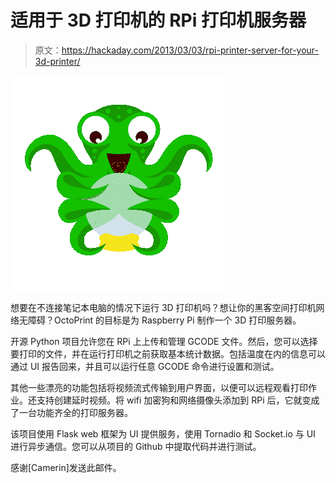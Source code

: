 # 适用于 3D 打印机的 RPi 打印机服务器

> 原文：<https://hackaday.com/2013/03/03/rpi-printer-server-for-your-3d-printer/>

[![OctoPrint](img/a706218bbbd1c8e162017daf56f71302.png)](http://hackaday.com/?attachment_id=95474)

想要在不连接笔记本电脑的情况下运行 3D 打印机吗？想让你的黑客空间打印机网络无障碍？OctoPrint 的目标是为 Raspberry Pi 制作一个 3D 打印服务器。

开源 Python 项目允许您在 RPi 上上传和管理 GCODE 文件。然后，您可以选择要打印的文件，并在运行打印机之前获取基本统计数据。包括温度在内的信息可以通过 UI 报告回来，并且可以运行任意 GCODE 命令进行设置和测试。

其他一些漂亮的功能包括将视频流式传输到用户界面，以便可以远程观看打印作业。还支持创建延时视频。将 wifi 加密狗和网络摄像头添加到 RPi 后，它就变成了一台功能齐全的打印服务器。

该项目使用 Flask web 框架为 UI 提供服务，使用 Tornadio 和 Socket.io 与 UI 进行异步通信。您可以从项目的 Github 中提取代码并进行测试。

感谢[Camerin]发送此邮件。